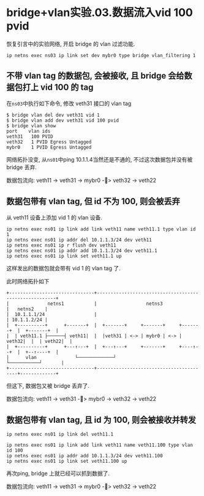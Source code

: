 # bridge+vlan实验.03.数据流入vid 100 pvid

恢复引言中的实验网络, 开启 bridge 的 vlan 过滤功能.

```
ip netns exec ns03 ip link set dev mybr0 type bridge vlan_filtering 1
```

## 不带 vlan tag 的数据包, 会被接收, 且 bridge 会给数据包打上 vid 100 的 tag

在`ns03`中执行如下命令, 修改 veth31 接口的 vlan tag

```console
$ bridge vlan del dev veth31 vid 1
$ bridge vlan add dev veth31 vid 100 pvid
$ bridge vlan show
port	vlan ids
veth31	 100 PVID
veth32	 1 PVID Egress Untagged
mybr0	 1 PVID Egress Untagged
```

网络拓扑没变, 从`ns01`中ping 10.1.1.4当然还是不通的, 不过这次数据包并没有被 bridge 丢弃.

数据包流向: veth11 -> veth31 -> mybr0 -🚫> veth32 -> veth22

## 数据包带有 vlan tag, 但 id 不为 100, 则会被丢弃

从 veth11 设备上添加 vid 1 的 vlan 设备.

```
ip netns exec ns01 ip link add link veth11 name veth11.1 type vlan id 1
ip netns exec ns01 ip addr del 10.1.1.3/24 dev veth11
ip netns exec ns01 ip r flush dev veth11
ip netns exec ns01 ip addr add 10.1.1.3/24 dev veth11.1
ip netns exec ns01 ip link set veth11.1 up
```

这样发出的数据包就会带有 vid 1 的 vlan tag 了.

此时网络拓扑如下

```
+-------------------------------+-------------------------------------------------------+
|              netns1           |                  netns3                 |   netns2    |
|  10.1.1.1/24                  |                                         | 10.1.1.2/24 |
|  +----------+      +-------+  |  +-------+     +-------+     +-------+  |  +-------+  |
|  | veth11.1 ├──────┤ veth11|  |  |veth31 | <-> | mybr0 | <-> | veth32|  |  | veth22|  |
|  +----------+      +---↑---+  |  +---↑---+     +-------+     +----↑--+  |  +--↑----+  |
|      vlan              └─────────────┘                            └───────────┘       |
+-------------------------------+-----------------------------------------+-------------+
```

但这下, 数据包又被 bridge 丢弃了.

数据包流向: veth11 -> veth31 -🚫> mybr0 -> veth32 -> veth22

## 数据包带有 vlan tag, 且 id 为 100, 则会被接收并转发

```
ip netns exec ns01 ip link del veth11.1

ip netns exec ns01 ip link add link veth11 name veth11.100 type vlan id 100
ip netns exec ns01 ip addr add 10.1.1.3/24 dev veth11.100
ip netns exec ns01 ip link set veth11.100 up
```

再次ping, bridge 上就已经可以抓到数据了.

数据包流向: veth11 -> veth31 -> mybr0 -🚫> veth32 -> veth22

